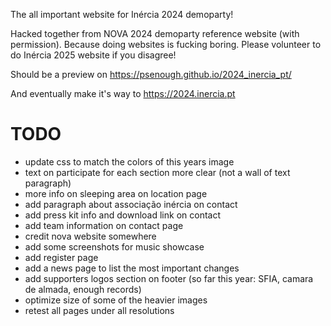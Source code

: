The all important website for Inércia 2024 demoparty!

Hacked together from NOVA 2024 demoparty reference website (with permission). Because doing websites is fucking boring. Please volunteer to do Inércia 2025 website if you disagree!

Should be a preview on https://psenough.github.io/2024_inercia_pt/

And eventually make it's way to https://2024.inercia.pt

# TODO

- update css to match the colors of this years image
- text on participate for each section more clear (not a wall of text paragraph)
- more info on sleeping area on location page
- add paragraph about associação inércia on contact
- add press kit info and download link on contact
- add team information on contact page
- credit nova website somewhere
- add some screenshots for music showcase
- add register page
- add a news page to list the most important changes
- add supporters logos section on footer (so far this year: SFIA, camara de almada, enough records)
- optimize size of some of the heavier images
- retest all pages under all resolutions
